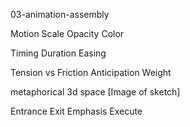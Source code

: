 03-animation-assembly

Motion
Scale
Opacity
Color


Timing
Duration
Easing

Tension vs Friction
Anticipation
Weight

metaphorical 3d space
[Image of sketch]


Entrance
Exit
Emphasis
Execute
